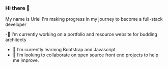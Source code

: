 ### Hi there 👋
My name is Uriel
I'm making progress in my journey to become a full-stack developer

-🔭 I’m currently working on a portfolio and resource website for budding architects 
- 🌱 I’m currently learning Bootstrap and Javascript
- 👯 I’m looking to collaborate on open source front end projects to help me improve.




<!--
**KyloZer0/KyloZer0** is a ✨ _special_ ✨ repository because its `README.md` (this file) appears on your GitHub profile.

Here are some ideas to get you started:

- 🔭 I’m currently working on ... 
- 🌱 I’m currently learning ...
- 👯 I’m looking to collaborate on ...
- 🤔 I’m looking for help with ...
- 💬 Ask me about ...
- 📫 How to reach me: ...
- 😄 Pronouns: ...
- ⚡ Fun fact: ...
-->

